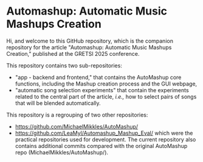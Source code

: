 # Automashup: Automatic Music Mashups Creation

Hi, and welcome to this GitHub repository, which is the companion repository for the article "Automashup: Automatic Music Mashups Creation," published at the GRETSI 2025 conference.

This repository contains two sub-repositories:
- "app - backend and frontend," that contains the AutoMashup core functions, including the Mashup creation process and the GUI webpage,
- "automatic song selection experiments" that contain the experiments related to the central part of the article, _i.e.,_ how to select pairs of songs that will be blended automatically. 

This repository is a regrouping of two other repositories:
- https://github.com/MichaelMikkles/AutoMashup/
- https://github.com/LeaMyl/Automashup_Mashup_Eval/
which were the practical repositories used for development. The current repository also contains additional commits compared with the original AutoMashup repo (MichaelMikkles/AutoMashup/).